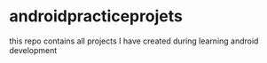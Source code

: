 # androidpracticeprojets
this repo contains all projects I have created during learning android development
